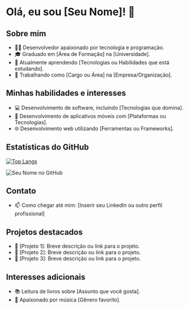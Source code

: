 # Olá, eu sou [Seu Nome]! 👋

## Sobre mim
- 👨‍💻 Desenvolvedor apaixonado por tecnologia e programação.
- 🎓 Graduado em [Área de Formação] na [Universidade].
- 🌱 Atualmente aprendendo [Tecnologias ou Habilidades que está estudando].
- 💼 Trabalhando como [Cargo ou Área] na [Empresa/Organização].

## Minhas habilidades e interesses
- 💻 Desenvolvimento de software, incluindo [Tecnologias que domina].
- 📱 Desenvolvimento de aplicativos móveis com [Plataformas ou Tecnologias].
- 🌐 Desenvolvimento web utilizando [Ferramentas ou Frameworks].

## Estatísticas do GitHub
[![Top Langs](https://github-readme-stats.vercel.app/api/top-langs/?username=jrampo&layout=compact&theme=dark)](https://github.com/seu-usuario/github-readme-stats)

![Seu Nome no GitHub](https://github-readme-stats.vercel.app/api?username=jrampo&show_icons=true&theme=dark)

## Contato
- 📫 Como chegar até mim: [Inserir seu LinkedIn ou outro perfil profissional]

## Projetos destacados
- 🔧 [Projeto 1]: Breve descrição ou link para o projeto.
- 🔧 [Projeto 2]: Breve descrição ou link para o projeto.
- 🔧 [Projeto 3]: Breve descrição ou link para o projeto.

## Interesses adicionais
- 📚 Leitura de livros sobre [Assunto que você gosta].
- 🎵 Apaixonado por música [Gênero favorito].
